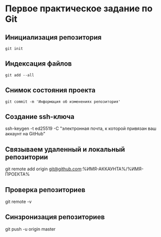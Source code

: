 # Первое практическое задание по Git

## Инициализация репозитория

```
git init
```

## Индексация файлов

```
git add --all
```

## Снимок состояния проекта

```
git commit -m 'Информация об изменениях репозитория'
```

## Создание ssh-ключа

ssh-keygen -t ed25519 -C "электронная почта, к которой привязан ваш аккаунт на GitHub" 

## Связываем удаленный и локальный репозитории

git remote add origin git@github.com:%ИМЯ-АККАУНТА%/%ИМЯ-ПРОЕКТА%

## Проверка репозиториев

git remote -v

## Синзронизация репозиториев

git push -u origin master
